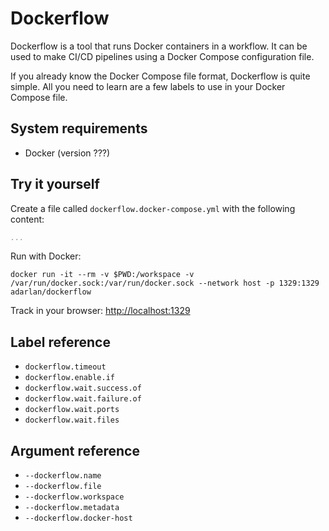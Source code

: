 # Dockerflow

Dockerflow is a tool that runs Docker containers in a workflow.
It can be used to make CI/CD pipelines using a Docker Compose configuration file.

If you already know the Docker Compose file format, Dockerflow is quite simple.
All you need to learn are a few labels to use in your Docker Compose file.

## System requirements

* Docker (version ???)

## Try it yourself

Create a file called `dockerflow.docker-compose.yml`
with the following content:

```yml
...
```

Run with Docker:

```shell
docker run -it --rm -v $PWD:/workspace -v /var/run/docker.sock:/var/run/docker.sock --network host -p 1329:1329 adarlan/dockerflow
```

Track in your browser: [http://localhost:1329](http://localhost:1329)

## Label reference

* `dockerflow.timeout`
* `dockerflow.enable.if`
* `dockerflow.wait.success.of`
* `dockerflow.wait.failure.of`
* `dockerflow.wait.ports`
* `dockerflow.wait.files`

## Argument reference

* `--dockerflow.name`
* `--dockerflow.file`
* `--dockerflow.workspace`
* `--dockerflow.metadata`
* `--dockerflow.docker-host`
